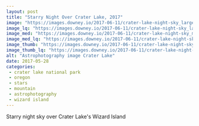 ```yaml
---
layout: post
title: "Starry Night Over Crater Lake, 2017"
image: "https://images.downey.io/2017-06-11/crater-lake-night-sky_large.jpg"
image_lq: "https://images.downey.io/2017-06-11/crater-lake-night-sky_large_lq.jpg"
image_med: "https://images.downey.io/2017-06-11/crater-lake-night-sky_medium.jpg"
image_med_lq: "https://images.downey.io/2017-06-11/crater-lake-night-sky_medium_lq.jpg"
image_thumb: "https://images.downey.io/2017-06-11/crater-lake-night-sky_thumb.jpg"
image_thumb_lq: "https://images.downey.io/2017-06-11/crater-lake-night-sky_thumb_lq.jpg"
alt: "Astrophotography image Crater Lake"
date: 2017-05-28
categories:
 - crater lake national park
 - oregon
 - stars
 - mountain
 - astrophotography
 - wizard island
---
```


Starry night sky over Crater Lake's Wizard Island

